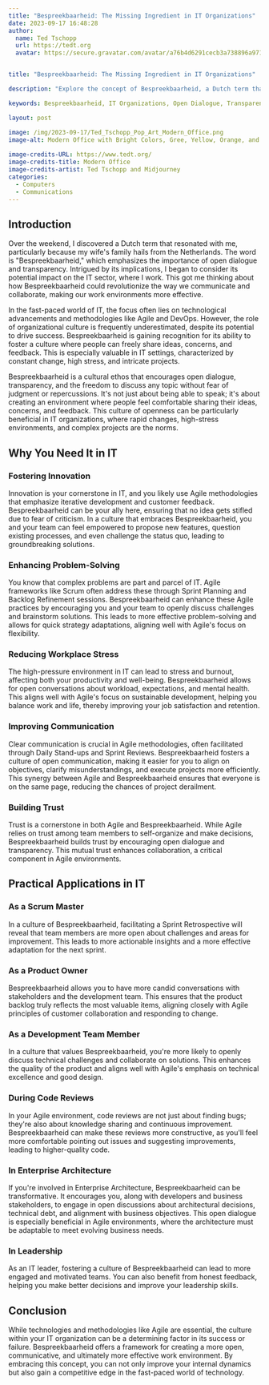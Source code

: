 ```yaml
---
title: "Bespreekbaarheid: The Missing Ingredient in IT Organizations"
date: 2023-09-17 16:48:28
author:
  name: Ted Tschopp
  url: https://tedt.org
  avatar: https://secure.gravatar.com/avatar/a76b4d6291cecb3a738896a971bfb903?s=512&d=mp&r=g


title: "Bespreekbaarheid: The Missing Ingredient in IT Organizations"

description: "Explore the concept of Bespreekbaarheid, a Dutch term that encourages open dialogue and transparency, and discover why it's crucial for success in IT organizations. Learn how it fosters innovation, enhances problem-solving, and builds trust among team members."

keywords: Bespreekbaarheid, IT Organizations, Open Dialogue, Transparency, Innovation, Problem-Solving, Workplace Culture, Team Trust, Communication, Employee Satisfaction

layout: post

image: /img/2023-09-17/Ted_Tschopp_Pop_Art_Modern_Office.png
image-alt: Modern Office with Bright Colors, Gree, Yellow, Orange, and Blue.
  
image-credits-URL: https://www.tedt.org/
image-credits-title: Modern Office
image-credits-artist: Ted Tschopp and Midjourney
categories:
  - Computers
  - Communications
---
```



## Introduction

Over the weekend, I discovered a Dutch term that resonated with me, particularly because my wife's family hails from the Netherlands. The word is "Bespreekbaarheid," which emphasizes the importance of open dialogue and transparency. Intrigued by its implications, I began to consider its potential impact on the IT sector, where I work. This got me thinking about how Bespreekbaarheid could revolutionize the way we communicate and collaborate, making our work environments more effective.

In the fast-paced world of IT, the focus often lies on technological advancements and methodologies like Agile and DevOps. However, the role of organizational culture is frequently underestimated, despite its potential to drive success. Bespreekbaarheid is gaining recognition for its ability to foster a culture where people can freely share ideas, concerns, and feedback. This is especially valuable in IT settings, characterized by constant change, high stress, and intricate projects.

Bespreekbaarheid is a cultural ethos that encourages open dialogue, transparency, and the freedom to discuss any topic without fear of judgment or repercussions. It's not just about being able to speak; it's about creating an environment where people feel comfortable sharing their ideas, concerns, and feedback. This culture of openness can be particularly beneficial in IT organizations, where rapid changes, high-stress environments, and complex projects are the norms.

## Why You Need It in IT

### Fostering Innovation

Innovation is your cornerstone in IT, and you likely use Agile methodologies that emphasize iterative development and customer feedback. Bespreekbaarheid can be your ally here, ensuring that no idea gets stifled due to fear of criticism. In a culture that embraces Bespreekbaarheid, you and your team can feel empowered to propose new features, question existing processes, and even challenge the status quo, leading to groundbreaking solutions.

### Enhancing Problem-Solving

You know that complex problems are part and parcel of IT. Agile frameworks like Scrum often address these through Sprint Planning and Backlog Refinement sessions. Bespreekbaarheid can enhance these Agile practices by encouraging you and your team to openly discuss challenges and brainstorm solutions. This leads to more effective problem-solving and allows for quick strategy adaptations, aligning well with Agile's focus on flexibility.

### Reducing Workplace Stress

The high-pressure environment in IT can lead to stress and burnout, affecting both your productivity and well-being. Bespreekbaarheid allows for open conversations about workload, expectations, and mental health. This aligns well with Agile's focus on sustainable development, helping you balance work and life, thereby improving your job satisfaction and retention.

### Improving Communication

Clear communication is crucial in Agile methodologies, often facilitated through Daily Stand-ups and Sprint Reviews. Bespreekbaarheid fosters a culture of open communication, making it easier for you to align on objectives, clarify misunderstandings, and execute projects more efficiently. This synergy between Agile and Bespreekbaarheid ensures that everyone is on the same page, reducing the chances of project derailment.

### Building Trust

Trust is a cornerstone in both Agile and Bespreekbaarheid. While Agile relies on trust among team members to self-organize and make decisions, Bespreekbaarheid builds trust by encouraging open dialogue and transparency. This mutual trust enhances collaboration, a critical component in Agile environments.

## Practical Applications in IT

### As a Scrum Master

In a culture of Bespreekbaarheid, facilitating a Sprint Retrospective will reveal that team members are more open about challenges and areas for improvement. This leads to more actionable insights and a more effective adaptation for the next sprint.

### As a Product Owner

Bespreekbaarheid allows you to have more candid conversations with stakeholders and the development team. This ensures that the product backlog truly reflects the most valuable items, aligning closely with Agile principles of customer collaboration and responding to change.

### As a Development Team Member

In a culture that values Bespreekbaarheid, you're more likely to openly discuss technical challenges and collaborate on solutions. This enhances the quality of the product and aligns well with Agile's emphasis on technical excellence and good design.

### During Code Reviews

In your Agile environment, code reviews are not just about finding bugs; they're also about knowledge sharing and continuous improvement. Bespreekbaarheid can make these reviews more constructive, as you'll feel more comfortable pointing out issues and suggesting improvements, leading to higher-quality code.

### In Enterprise Architecture

If you're involved in Enterprise Architecture, Bespreekbaarheid can be transformative. It encourages you, along with developers and business stakeholders, to engage in open discussions about architectural decisions, technical debt, and alignment with business objectives. This open dialogue is especially beneficial in Agile environments, where the architecture must be adaptable to meet evolving business needs.

### In Leadership

As an IT leader, fostering a culture of Bespreekbaarheid can lead to more engaged and motivated teams. You can also benefit from honest feedback, helping you make better decisions and improve your leadership skills.

## Conclusion

While technologies and methodologies like Agile are essential, the culture within your IT organization can be a determining factor in its success or failure. Bespreekbaarheid offers a framework for creating a more open, communicative, and ultimately more effective work environment. By embracing this concept, you can not only improve your internal dynamics but also gain a competitive edge in the fast-paced world of technology.
